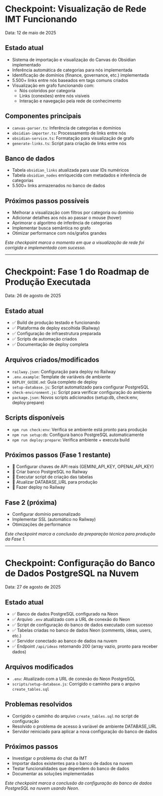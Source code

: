 # Checkpoint: Visualização de Rede IMT Funcionando

Data: 12 de maio de 2025

## Estado atual
- Sistema de importação e visualização do Canvas do Obsidian implementado
- Inferência automática de categorias para nós implementada
- Identificação de domínios (finance, governance, etc.) implementada
- 5.500+ links entre nós baseados em tags comuns criados
- Visualização em grafo funcionando com:
  - Nós coloridos por categoria
  - Links (conexões) entre nós visíveis
  - Interação e navegação pela rede de conhecimento

## Componentes principais
- `canvas-parser.ts`: Inferência de categorias e domínios
- `obsidian-importer.ts`: Processamento de links entre nós
- `obsidian-service.ts`: Formatação para visualização de grafo
- `generate-links.ts`: Script para criação de links entre nós

## Banco de dados
- Tabela `obsidian_links` atualizada para usar IDs numéricos
- Tabela `obsidian_nodes` enriquecida com metadados e inferência de categorias
- 5.500+ links armazenados no banco de dados

## Próximos passos possíveis
- Melhorar a visualização com filtros por categoria ou domínio
- Adicionar detalhes aos nós ao passar o mouse (hover)
- Aprimorar o algoritmo de inferência de categorias
- Implementar busca semântica no grafo
- Otimizar performance com nós/grafos grandes

*Este checkpoint marca o momento em que a visualização de rede foi corrigida e implementada com sucesso.*

---

# Checkpoint: Fase 1 do Roadmap de Produção Executada

Data: 26 de agosto de 2025

## Estado atual
- ✅ Build de produção testado e funcionando
- ✅ Plataforma de deploy escolhida (Railway)
- ✅ Configuração de infraestrutura preparada
- ✅ Scripts de automação criados
- ✅ Documentação de deploy completa

## Arquivos criados/modificados
- `railway.json`: Configuração para deploy no Railway
- `.env.example`: Template de variáveis de ambiente
- `DEPLOY_GUIDE.md`: Guia completo de deploy
- `setup-database.js`: Script automatizado para configurar PostgreSQL
- `check-environment.js`: Script para verificar configuração do ambiente
- `package.json`: Novos scripts adicionados (setup:db, check:env, deploy:prepare)

## Scripts disponíveis
- `npm run check:env`: Verifica se ambiente está pronto para produção
- `npm run setup:db`: Configura banco PostgreSQL automaticamente
- `npm run deploy:prepare`: Verifica ambiente + executa build

## Próximos passos (Fase 1 restante)
- 🔄 Configurar chaves de API reais (GEMINI_API_KEY, OPENAI_API_KEY)
- 🔄 Criar banco PostgreSQL no Railway
- 🔄 Executar script de criação das tabelas
- 🔄 Atualizar DATABASE_URL para produção
- 🔄 Fazer deploy no Railway

## Fase 2 (próxima)
- Configurar domínio personalizado
- Implementar SSL (automático no Railway)
- Otimizações de performance

*Este checkpoint marca a conclusão da preparação técnica para produção da Fase 1.*

---

# Checkpoint: Configuração do Banco de Dados PostgreSQL na Nuvem

Data: 27 de agosto de 2025

## Estado atual
- ✅ Banco de dados PostgreSQL configurado na Neon
- ✅ Arquivo `.env` atualizado com a URL de conexão do Neon
- ✅ Script de configuração do banco de dados executado com sucesso
- ✅ Tabelas criadas no banco de dados Neon (comments, ideas, users, etc.)
- ✅ Servidor conectado ao banco de dados na nuvem
- ✅ Endpoint `/api/ideas` retornando 200 (array vazio, pronto para receber dados)

## Arquivos modificados
- `.env`: Atualizado com a URL de conexão do Neon PostgreSQL
- `scripts/setup-database.js`: Corrigido o caminho para o arquivo `create_tables.sql`

## Problemas resolvidos
- Corrigido o caminho do arquivo `create_tables.sql` no script de configuração
- Resolvido o problema de acesso à variável de ambiente DATABASE_URL
- Servidor reiniciado para aplicar a nova configuração do banco de dados

## Próximos passos
- Investigar o problema do chat da IMT
- Importar dados existentes para o banco de dados na nuvem
- Testar funcionalidades que dependem do banco de dados
- Documentar as soluções implementadas

*Este checkpoint marca a conclusão da configuração do banco de dados PostgreSQL na nuvem usando Neon.*